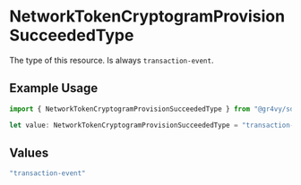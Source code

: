 # NetworkTokenCryptogramProvisionSucceededType

The type of this resource. Is always `transaction-event`.

## Example Usage

```typescript
import { NetworkTokenCryptogramProvisionSucceededType } from "@gr4vy/sdk/models/components";

let value: NetworkTokenCryptogramProvisionSucceededType = "transaction-event";
```

## Values

```typescript
"transaction-event"
```